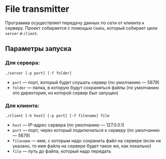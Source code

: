 # File transmitter

Программа осуществляет передачу данных по сети от клиента к серверу.
Проект собирается с помощью `Cmake`, который собирает цели `server` и `client`.

## Параметры запуска

### Для сервера:
`./server [-p port] [-f folder]`

* `port` — порт, который будет слушать сервер (по умолчанию — 5679)
* `folder` — папка, в которую будут сохраняться файлы (по умолчанию это директория, из которой сервер был запущен)

### Для клиента:

`./client [-h host] [-p port] [-f filename] file`

* `host` — IP-адрес сервера (по умолчанию — 127.0.0.1)
* `port` — порт, через который подключаться к серверу (по умолчанию — 5679)
* `filename` — имя, с которым надо сохранить файл на сервере (если не указано, то имя файла на сервере будет такое же, как локально)
* `file` — путь до файла, который надо передать